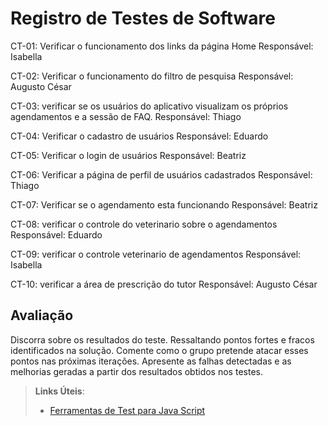 # Registro de Testes de Software

CT-01: Verificar o funcionamento dos links da página Home
Responsável: Isabella


CT-02: Verificar o funcionamento do filtro de pesquisa
Responsável: Augusto César

CT-03: verificar se os usuários do aplicativo visualizam os próprios agendamentos e a sessão de FAQ.
Responsável: Thiago

CT-04: Verificar o cadastro de usuários
Responsável: Eduardo

CT-05: Verificar o login de usuários
Responsável: Beatriz

CT-06: Verificar a página de perfil de usuários cadastrados
Responsável: Thiago

CT-07: Verificar se o agendamento esta funcionando
Responsável: Beatriz

CT-08: verificar o controle do veterinario sobre o agendamentos
Responsável: Eduardo

CT-09: verificar o controle veterinario de agendamentos
Responsável: Isabella

CT-10: verificar a área de prescrição do tutor
Responsável: Augusto César


## Avaliação

Discorra sobre os resultados do teste. Ressaltando pontos fortes e fracos identificados na solução. Comente como o grupo pretende atacar esses pontos nas próximas iterações. Apresente as falhas detectadas e as melhorias geradas a partir dos resultados obtidos nos testes.

> **Links Úteis**:
> - [Ferramentas de Test para Java Script](https://geekflare.com/javascript-unit-testing/)
